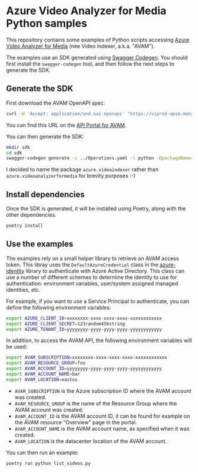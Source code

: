 # Azure Video Analyzer for Media Python samples

This repository contains some examples of Python scripts accessing [Azure Video Analyzer for Media](https://docs.microsoft.com/en-us/azure/azure-video-analyzer/video-analyzer-for-media-docs/) (née Video Indexer, a.k.a. "AVAM").

The examples use an SDK generated using [Swagger Codegen](https://github.com/swagger-api/swagger-codegen). You should first install the `swagger-codegen` tool, and then follow the next steps to generate the SDK.

## Generate the SDK

First download the AVAM OpenAPI spec:

```sh
curl -H 'Accept: application/vnd.oai.openapi' "https://viprod-apim.management.azure-api.net/subscriptions/000/resourceGroups/000/providers/Microsoft.ApiManagement/service/viprod-apim/apis/Operations?api-version=2019-12-01" > Operations.yaml
```

You can find this URL on the [API Portal for AVAM](https://api-portal.videoindexer.ai/api-details#api=Operations).

You can then generate the SDK:

```sh
mkdir sdk
cd sdk
swagger-codegen generate -i ../Operations.yaml -l python -DpackageName=azure.videoindexer
```

I decided to name the package `azure.videoindexer` rather than `azure.videoanalyzerformedia` for brevity purposes :-)

## Install dependencies

Once the SDK is generated, it will be installed using Poetry, along with the other dependencies.

```sh
poetry install
```

## Use the examples

The examples rely on a small helper library to retrieve an AVAM access token. This libray uses the `DefaultAzureCredential` class in the [azure-identity](https://docs.microsoft.com/en-us/python/api/overview/azure/identity-readme?view=azure-python) library to authenticate with Azure Active Directory. This class can use a number of different schemes to determine the identity to use for authentication: environment variables, user/system assigned managed identities, etc.

For example, if you want to use a Service Principal to authenticate, you can define the following environment variables:

```sh
export AZURE_CLIENT_ID=xxxxxxxx-xxxx-xxxx-xxxx-xxxxxxxxxxxx
export AZURE_CLIENT_SECRET=123random456string
export AZURE_TENANT_ID=yyyyyyyy-yyyy-yyyy-yyyy-yyyyyyyyyyyy
```

In addition, to access the AVAM API, the following environment variables will be used:

```sh
export AVAM_SUBSCRIPTION=xxxxxxxx-xxxx-xxxx-xxxx-xxxxxxxxxxxx
export AVAM_RESOURCE_GROUP=foo
export AVAM_ACCOUNT_ID=yyyyyyyy-yyyy-yyyy-yyyy-yyyyyyyyyyyy
export AVAM_ACCOUNT_NAME=bar
export AVAM_LOCATION=eastus
```

- `AVAM_SUBSCRIPTION` is the Azure subscription ID where the AVAM account was created.
- `AVAM_RESOURCE_GROUP` is the name of the Resource Group where the AVAM account was created.
- `AVAM_ACCOUNT_ID` is the AVAM account ID, it can be found for example on the AVAM resource "Overview" page in the portal.
- `AVAM_ACCOUNT_NAME` is the AVAM account name, as specified when it was created.
- `AVAM_LOCATION` is the datacenter location of the AVAM account.

You can then run an example:

```sh
poetry run python list_videos.py
```
